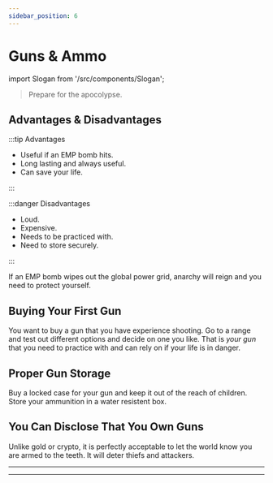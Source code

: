 ```yaml
---
sidebar_position: 6
---
```


# Guns & Ammo

import Slogan from '/src/components/Slogan';

>Prepare for the apocolypse.

## Advantages & Disadvantages

:::tip Advantages

- Useful if an EMP bomb hits.
- Long lasting and always useful.
- Can save your life.

:::

:::danger Disadvantages

- Loud.
- Expensive.
- Needs to be practiced with.
- Need to store securely.

:::

If an EMP bomb wipes out the global power grid, anarchy will reign and you need to protect yourself.

## Buying Your First Gun

You want to buy a gun that you have experience shooting. Go to a range and test out different options and decide on one you like. That is *your gun* that you need to practice with and can rely on if your life is in danger.

## Proper Gun Storage

Buy a locked case for your gun and keep it out of the reach of children. Store your ammunition in a water resistent box.

## You Can Disclose That You Own Guns

Unlike gold or crypto, it is perfectly acceptable to let the world know you are armed to the teeth. It will deter thiefs and attackers.

---
<Slogan/>

---